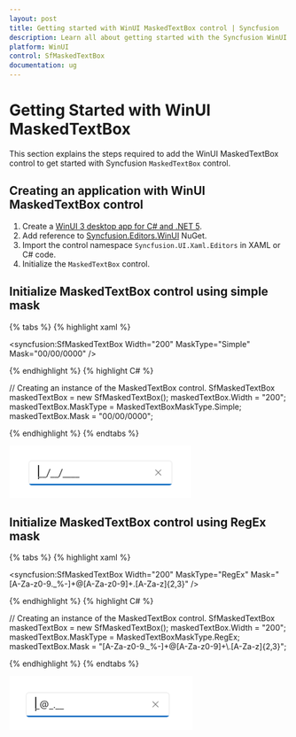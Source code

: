 ```yaml
---
layout: post
title: Getting started with WinUI MaskedTextBox control | Syncfusion
description: Learn all about getting started with the Syncfusion WinUI MaskedTextBox (SfMaskedTextBox) control and its basic features here.
platform: WinUI
control: SfMaskedTextBox
documentation: ug
---
```


# Getting Started with WinUI MaskedTextBox

This section explains the steps required to add the WinUI MaskedTextBox control to get started with Syncfusion `MaskedTextBox` control.

## Creating an application with WinUI MaskedTextBox control

1. Create a [WinUI 3 desktop app for C# and .NET 5](https://docs.microsoft.com/en-us/windows/apps/winui/winui3/get-started-winui3-for-desktop).
2. Add reference to [Syncfusion.Editors.WinUI](https://www.nuget.org/packages/Syncfusion.Editors.WinUI) NuGet. 
3. Import the control namespace `Syncfusion.UI.Xaml.Editors` in XAML or C# code.
4. Initialize the `MaskedTextBox` control.

## Initialize MaskedTextBox control using simple mask

{% tabs %}
{% highlight xaml %}

<Page
    x:Class="GettingStarted.MainPage"
    xmlns="http://schemas.microsoft.com/winfx/2006/xaml/presentation"
    xmlns:x="http://schemas.microsoft.com/winfx/2006/xaml"
    xmlns:local="using:GettingStarted"
    xmlns:d="http://schemas.microsoft.com/expression/blend/2008"
    xmlns:mc="http://schemas.openxmlformats.org/markup-compatibility/2006"
    xmlns:syncfusion="using:Syncfusion.UI.Xaml.Editors"
    mc:Ignorable="d"
    Background="{ThemeResource ApplicationPageBackgroundThemeBrush}">
    <Grid>
        <!--Adding SfMaskedTextBox control for date mask.-->
        <syncfusion:SfMaskedTextBox Width="200"
                                    MaskType="Simple"
                                    Mask="00/00/0000" />
    </Grid>
</Page>

{% endhighlight %}
{% highlight C# %}

// Creating an instance of the MaskedTextBox control.
SfMaskedTextBox maskedTextBox = new SfMaskedTextBox();
maskedTextBox.Width = "200";
maskedTextBox.MaskType = MaskedTextBoxMaskType.Simple;
maskedTextBox.Mask = "00/00/0000";

{% endhighlight %}
{% endtabs %}

![Simple mask in WinUI MaskedTextBox](MaskedTextBox_Images/winui_simple_mask.png)

## Initialize MaskedTextBox control using RegEx mask

{% tabs %}
{% highlight xaml %}

<Page
    x:Class="GettingStarted.MainPage"
    xmlns="http://schemas.microsoft.com/winfx/2006/xaml/presentation"
    xmlns:x="http://schemas.microsoft.com/winfx/2006/xaml"
    xmlns:local="using:GettingStarted"
    xmlns:d="http://schemas.microsoft.com/expression/blend/2008"
    xmlns:mc="http://schemas.openxmlformats.org/markup-compatibility/2006"
    xmlns:syncfusion="using:Syncfusion.UI.Xaml.Editors"
    mc:Ignorable="d"
    Background="{ThemeResource ApplicationPageBackgroundThemeBrush}">
    <Grid>
        <!--Adding SfMaskedTextBox control for email mask.-->
        <syncfusion:SfMaskedTextBox Width="200"
                                    MaskType="RegEx"
                                    Mask="[A-Za-z0-9._%-]+@[A-Za-z0-9]+\.[A-Za-z]{2,3}" />
    </Grid>
</Page>

{% endhighlight %}
{% highlight C# %}

// Creating an instance of the MaskedTextBox control.
SfMaskedTextBox maskedTextBox = new SfMaskedTextBox();
maskedTextBox.Width = "200";
maskedTextBox.MaskType = MaskedTextBoxMaskType.RegEx;
maskedTextBox.Mask = "[A-Za-z0-9._%-]+@[A-Za-z0-9]+\\.[A-Za-z]{2,3}";

{% endhighlight %}
{% endtabs %}

![RegEx mask in WinUI MaskedTextBox](MaskedTextBox_Images/winui_regex_mask.png)